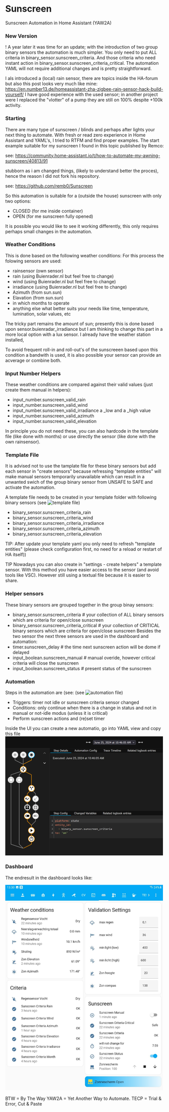 # Sunscreen
Sunscreen Automation in Home Assistant (YAW2A)

### New Version
! A year later it was time for an update; with the introduction of two group binary sensors the automation is much simpler. 
You only need to put ALL criteria in binary_sensor.sunscreen_criteria.
And those criteria who need instant action in binary_sensor.sunscreen_criteria_critical.
The automation YAML will not require additional changes and is pretty straightforward.

I als introduced a (local) rain sensor, there are topics inside the HA-forum but also this post looks very much like mine:
https://en.number13.de/homeassistant-zha-zigbee-rain-sensor-hack-build-yourself/
I have good experience with the used sensor; in another project were I replaced the "vlotter" of a pump they are still on 100% despite +100k activity.

### Starting
There are many type of sunscreen / blinds and perhaps after lights your next thing to automate.
With fresh or read zero experience in Home Assistant and YAML's, I tried to RTFM and find proper examples.
The start example suitable for my sunscreen I found in this topic published by Remco:

see: https://community.home-assistant.io/t/how-to-automate-my-awning-sunscreen/40813/91

stubborn as i am changed things, (likely to understand better the proces), hence the reason I did not fork his repository.

see: https://github.com/remb0/Sunscreen

So this automation is suitable for a (outside the house) sunscreen with only two options:
- CLOSED (for me inside container)
- OPEN (for me sunscreen fully opened)

It is possible you would like to see it working differently, this only requires perhaps small changes in the automation.

### Weather Conditions

This is done based on the following weather conditions:
For this process the folowing sensors are used:
- rainsensor (own sensor)
- rain (using Buienrader.nl but feel free to change)
- wind (using Buienrader.nl but feel free to change)
- irradiance (using Buienrader.nl but feel free to change)
- Azimuth (from sun.sun)
- Elavation (from sun.sun)
- in which months to operate
- anything else what better suits your needs like time, temperature, lumination, solar values, etc

The tricky part remains the amount of sun; presently this is done based upon sensor.buienradar_irradiance but I am thinking to change this part in a more local option with a lux sensor. I already have the weather station installed,

To avoid frequent roll-in and roll-out's of the sunscreeen based upon this condition a bandwith is used, it is also possible your sensor can provide an acverage or combine both.

### Input Number Helpers
These weather conditions are compared against their valid values (just create them manual in helpers):
- input_number.sunscreen_valid_rain
- input_number.sunscreen_valid_wind
- input_number.sunscreen_valid_irradiance a _low and a _high value 
- input_number.sunscreen_valid_azimuth
- input_number.sunscreen_valid_elevation

In principle you do not need these, you can also hardcode in the template file (like done with months) or use directly the sensor (like done with the own rainsensor).


### Template File
It is advised not to use the tamplate file for these binary sensors but add each sensor in "create sensors" because refressing "template entities" will make manual sensors temporarily unavailable which can result in a unwanted swich of the group binary sensor from UNSAFE to SAFE and activate the automation.

A template file needs to be created in your template folder with following binary sensors (see ![template file](https://github.com/WJ4IoT/Sunscreen/blob/main/sunscreen_template.yaml))
- binary_sensor.sunscreen_criteria_rain
- binary_sensor.sunscreen_criteria_wind
- binary_sensor.sunscreen_criteria_irradiance
- binary_sensor.sunscreen_criteria_azimuth
- binary_sensor.sunscreen_criteria_elevation

TIP: After update your template yaml you only need to refresh "template entities" (please check configuration first, no need for a reload or restart of HA itself))

TIP Nowadays you can also create in "settings - create helpers" a template sensor. With this method you have easier access to the sensor (and avoid tools like VSC). However still using a textual file because it is easier to share.

### Helper sensors
These binary sensors are grouped together in the group binay sensors:
- binary_sensor.sunscreen_criteria          # your collection of ALL binary sensors which are criteria for open/close sunscreen
- binary_sensor.sunscreen_criteria_critical # your collection of CRITICAL binary sensors which are criteria for open/close sunscreen
Besides the two sensor the next three sensors are used in the dashboard and automation: 
- timer.sunscreen_delay                     # the time next sunscreen action will be dome if delayed
- input_boolean.sunscreen_manual            # manual overide, however critical criteria will close the sunscreen
- input_boolean.sunscreen_status            # present status of the sunscreen

### Automation
Steps in the automation are (see: (see ![automation file](https://github.com/WJ4IoT/Sunscreen/blob/main/sunscreen_automation.yaml))

- Triggers: timer not idle or sunscreen criteria sensor changed
- Conditions: only continue when there is a change in status and not in manual or not-idle modus (unless it is critical)
- Perform sunscreen actions and (re)set timer

Inside the UI you can create a new automatio, go into YAML view and copy this file
<img src="images/automation.png" width="500" />

### Dashboard
The endresult in the dashboard looks like:

<img src="images/dashboard.jpg" width="500" />

BTW = By The Way YAW2A = Yet Another Way to Automate.
TECP = Trial & Error, Cut & Paste
